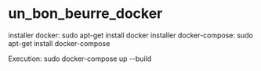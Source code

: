 # un_bon_beurre_docker

installer docker: sudo apt-get install docker
installer docker-compose: sudo apt-get install docker-compose

Execution: sudo docker-compose up --build

